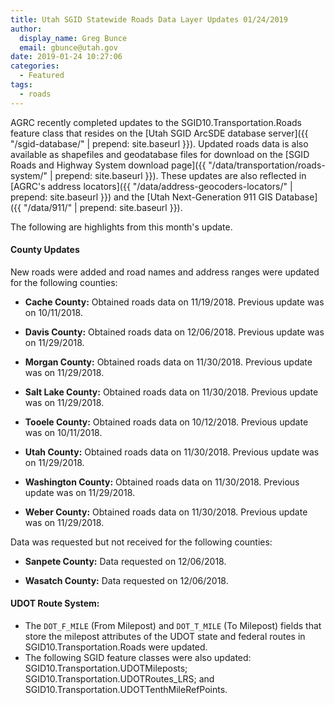 ```yaml
---
title: Utah SGID Statewide Roads Data Layer Updates 01/24/2019
author:
  display_name: Greg Bunce
  email: gbunce@utah.gov
date: 2019-01-24 10:27:06
categories:
  - Featured
tags:
  - roads
---
```


AGRC recently completed updates to the SGID10.Transportation.Roads feature class that resides on the [Utah SGID ArcSDE database server]({{ "/sgid-database/" | prepend: site.baseurl }}). Updated roads data is also available as shapefiles and geodatabase files for download on the [SGID Roads and Highway System download page]({{ "/data/transportation/roads-system/" | prepend: site.baseurl }}). These updates are also reflected in [AGRC's address locators]({{ "/data/address-geocoders-locators/" | prepend: site.baseurl }}) and the [Utah Next-Generation 911 GIS Database]({{ "/data/911/" | prepend: site.baseurl }}).


The following are highlights from this month's update.

#### County Updates
New roads were added and road names and address ranges were updated for the following counties:

- **Cache County:** Obtained roads data on 11/19/2018. Previous update was on 10/11/2018.

- **Davis County:** Obtained roads data on 12/06/2018. Previous update was on 11/29/2018.

- **Morgan County:** Obtained roads data on 11/30/2018. Previous update was on 11/29/2018.

- **Salt Lake County:** Obtained roads data on 11/30/2018. Previous update was on 11/29/2018.

- **Tooele County:** Obtained roads data on 10/12/2018. Previous update was on 10/11/2018.

- **Utah County:** Obtained roads data on 11/30/2018. Previous update was on 11/29/2018.

- **Washington County:** Obtained roads data on 11/30/2018. Previous update was on 11/29/2018.

- **Weber County:** Obtained roads data on 11/30/2018. Previous update was on 11/29/2018.

Data was requested but not received for the following counties:

- **Sanpete County:** Data requested on 12/06/2018.

- **Wasatch County:** Data requested on 12/06/2018.

#### UDOT Route System:

- The `DOT_F_MILE` (From Milepost) and `DOT_T_MILE` (To Milepost) fields that store the milepost attributes of the UDOT state and federal routes in SGID10.Transportation.Roads were updated.
- The following SGID feature classes were also updated: SGID10.Transportation.UDOTMileposts; SGID10.Transportation.UDOTRoutes_LRS; and SGID10.Transportation.UDOTTenthMileRefPoints.
